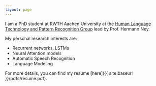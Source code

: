 ```yaml
---
layout: page
---
```


I am a PhD student at RWTH Aachen University at the [Human Language Technology and Pattern Recognition Group](https://www-i6.informatik.rwth-aachen.de/) lead by 
Prof. Hermann Ney. 

My personal research interests are: 
- Recurrent networks, LSTMs
- Neural Attention models
- Automatic Speech Recognition
- Language Modeling

For more details, you can find my resume [here]({{ site.baseurl }}/pdfs/resume.pdf).
